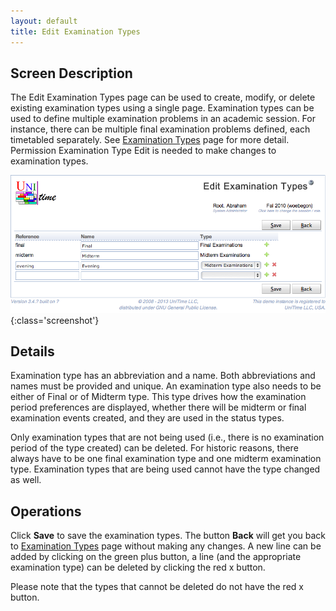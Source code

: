 ```yaml
---
layout: default
title: Edit Examination Types
---
```



## Screen Description

The Edit Examination Types page can be used to create, modify, or delete existing examination types using a single page. Examination types can be used to define multiple examination problems in an academic session. For instance, there can be multiple final examination problems defined, each timetabled separately. See [Examination Types](examination-types) page for more detail. Permission Examination Type Edit is needed to make changes to examination types.

![Edit Examination Types](images/edit-examination-types-1.png){:class='screenshot'}

## Details

Examination type has an abbreviation and a name. Both abbreviations and names must be provided and unique. An examination type also needs to be either of Final or of Midterm type. This type drives how the examination period preferences are displayed, whether there will be midterm or final examination events created, and they are used in the status types.

Only examination types that are not being used (i.e., there is no examination period of the type created) can be deleted. For historic reasons, there always have to be one final examination type and one midterm examination type. Examination types that are being used cannot have the type changed as well.

## Operations

Click **Save** to save the examination types. The button **Back** will get you back to [Examination Types](examination-types) page without making any changes. A new line can be added by clicking on the green plus button, a line (and the appropriate examination type) can be deleted by clicking the red x button.

Please note that the types that cannot be deleted do not have the red x button.
